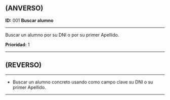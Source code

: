 ## (ANVERSO)
**ID:** 001 **Buscar alumno**

----

Buscar un alumno por su DNI o por su primer Apellido.

**Prioridad:** 1  

----
## (REVERSO)
----

* Buscar un alumno concreto usando como campo clave su DNI o su primer Apellido.
----
